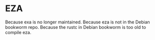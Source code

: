 # EZA

Because exa is no longer maintained. Because eza is not in the Debian bookworm
repo. Because the rustc in Debian bookworm is too old to compile eza.
